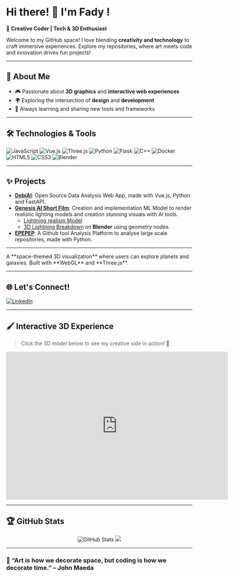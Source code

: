 # Hi there! 👋 I'm Fady !

🎨 **Creative Coder | Tech & 3D Enthusiast**

Welcome to my GitHub space! I love blending **creativity and technology** to craft immersive experiences. Explore my repositories, where art meets code and innovation drives fun projects!

---

## 🌟 About Me

- 🎮 Passionate about **3D graphics** and **interactive web experiences**
- 🌍 Exploring the intersection of **design** and **development**
- 🚀 Always learning and sharing new tools and frameworks

---
## 🛠️ Technologies & Tools
![JavaScript](https://img.shields.io/badge/-JavaScript-F7DF1E?logo=javascript&logoColor=black&style=for-the-badge)
![Vue.js](https://img.shields.io/badge/-Vue.js-4FC08D?logo=vue.js&logoColor=white&style=for-the-badge)
![Three.js](https://img.shields.io/badge/-Three.js-000000?logo=three.js&logoColor=white&style=for-the-badge)
![Python](https://img.shields.io/badge/-Python-3776AB?logo=python&logoColor=white&style=for-the-badge)
![Flask](https://img.shields.io/badge/-Flask-000000?logo=flask&logoColor=white&style=for-the-badge)
![C++](https://img.shields.io/badge/-C++-00599C?logo=c%2B%2B&logoColor=white&style=for-the-badge)
![Docker](https://img.shields.io/badge/-Docker-2496ED?logo=docker&logoColor=white&style=for-the-badge)
![HTML5](https://img.shields.io/badge/-HTML5-E34F26?logo=html5&logoColor=white&style=for-the-badge)
![CSS3](https://img.shields.io/badge/-CSS3-1572B6?logo=css3&logoColor=white&style=for-the-badge)
![Blender](https://img.shields.io/badge/-Blender-F5792A?logo=blender&logoColor=white&style=for-the-badge)


---
## ✨ Projects

- [**DebiAI**](https://github.com/your-repo-link): Open Source Data Analysis Web App, made with Vue.js, Python and FastAPI.  
- [**Genesis AI Short Film**](https://youtu.be/bNjXkdaBKWk): Creation and implementation ML Model to render realistic lighting models and creation stunning visuals with AI tools.
    - [Lightning realism Model](https://github.com/FadyCoding/Lightning-Realism-Model)
    - [3D Lightning Breakdown](https://youtu.be/6yESb9-7Vvo) on **Blender** using geometry nodes.  
- [**EPEPEP**](https://github.com/your-repo-link): A Github tool Analysis Platform to analyse large scale repositories, made with Python.
  
---

<!--
### 🎥 **3D Short Film made with AI : Genesis**  
[![Live Demo](https://img.shields.io/badge/-Live_Demo-brightgreen?style=for-the-badge)](https://your-live-demo-link.com)
[![GitHub](https://img.shields.io/badge/-GitHub_Repo-181717?logo=github&logoColor=white&style=for-the-badge)](https://github.com/your-repo-link)

> An interactive **3D portfolio website** where users can navigate through my work, view 3D objects, and interact with the content using **Three.js**.

### 🌌 **Contribution to growing Open Source Data Analysis Web Application : DebiAI**  
[![Live Demo](https://img.shields.io/badge/-Live_Demo-brightgreen?style=for-the-badge)]((https://demo.debiai.fr/#/))
[![GitHub](https://img.shields.io/badge/-GitHub_Repo-181717?logo=github&logoColor=white&style=for-the-badge)]((https://github.com/debiai/DebiAI))

<!--> A **space-themed 3D visualization** where users can explore planets and galaxies. Built with **WebGL** and **Three.js**. 

---

## 🌐 Let's Connect!

[![LinkedIn](https://img.shields.io/badge/-LinkedIn-0077B5?logo=linkedin&logoColor=white&style=for-the-badge)](https://linkedin.com/in/your-profile)
<!-- [![Twitter](https://img.shields.io/badge/-Twitter-1DA1F2?logo=twitter&logoColor=white&style=for-the-badge)](https://twitter.com/your-profile) -->
<!-- [![Portfolio](https://img.shields.io/badge/-Portfolio-000000?logo=firefox&logoColor=white&style=for-the-badge)](https://your-portfolio-link.com) -->


---

## 🖌️ Interactive 3D Experience

> Click the 3D model below to see my creative side in action! 🎉  

<div align="center">
  <iframe src="https://your-3d-model-link.com" width="600" height="400" style="border:none;"></iframe>
</div>

---

## 🏆 GitHub Stats

<div align="center">
  <img src="https://github-readme-stats.vercel.app/api?username=FadyCoding&show_icons=true&theme=radical" alt="GitHub Stats" />
  <img src="https://github-readme-streak-stats.herokuapp.com/?user=FadyCoding&theme=radical" />
</div>

---

### 🎨 “Art is how we decorate space, but coding is how we decorate time.” – John Maeda
